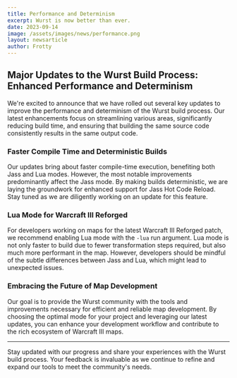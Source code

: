 ```yaml
---
title: Performance and Determinism
excerpt: Wurst is now better than ever.
date: 2023-09-14
image: /assets/images/news/performance.png
layout: newsarticle
author: Frotty
---
```


## Major Updates to the Wurst Build Process: Enhanced Performance and Determinism

We're excited to announce that we have rolled out several key updates to improve the performance and determinism of the Wurst build process. Our latest enhancements focus on streamlining various areas, significantly reducing build time, and ensuring that building the same source code consistently results in the same output code.

### Faster Compile Time and Deterministic Builds

Our updates bring about faster compile-time execution, benefiting both Jass and Lua modes. However, the most notable improvements predominantly affect the Jass mode. By making builds deterministic, we are laying the groundwork for enhanced support for Jass Hot Code Reload. Stay tuned as we are diligently working on an update for this feature.

### Lua Mode for Warcraft III Reforged

For developers working on maps for the latest Warcraft III Reforged patch, we recommend enabling Lua mode with the `-lua` run argument. Lua mode is not only faster to build due to fewer transformation steps required, but also much more performant in the map. However, developers should be mindful of the subtle differences between Jass and Lua, which might lead to unexpected issues.

### Embracing the Future of Map Development

Our goal is to provide the Wurst community with the tools and improvements necessary for efficient and reliable map development. By choosing the optimal mode for your project and leveraging our latest updates, you can enhance your development workflow and contribute to the rich ecosystem of Warcraft III maps.

---

Stay updated with our progress and share your experiences with the Wurst build process. Your feedback is invaluable as we continue to refine and expand our tools to meet the community's needs.
